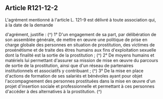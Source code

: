 ## Article R121-12-2

L'agrément mentionné à l'article L. 121-9 est délivré à toute association qui, à la date de la demande

d'agrément, justifie : (^)
1° D'un engagement de sa part, par délibération de son assemblée générale, de mettre en œuvre une politique
de prise en charge globale des personnes en situation de prostitution, des victimes de proxénétisme et de
traite des êtres humains aux fins d'exploitation sexuelle dont la finalité est la sortie de la prostitution ; (^)
2° De moyens humains et matériels lui permettant d'assurer sa mission de mise en œuvre du parcours de
sortie de la prostitution, ainsi que d'un réseau de partenaires institutionnels et associatifs y contribuant ; (^)
3° De la mise en place d'actions de formation de ses salariés et bénévoles ayant pour objet l'accompagnement
des personnes prostituées dans la mise en œuvre d'un projet d'insertion sociale et professionnelle et
permettant à ces personnes d'accéder à des alternatives à la prostitution. (^)

